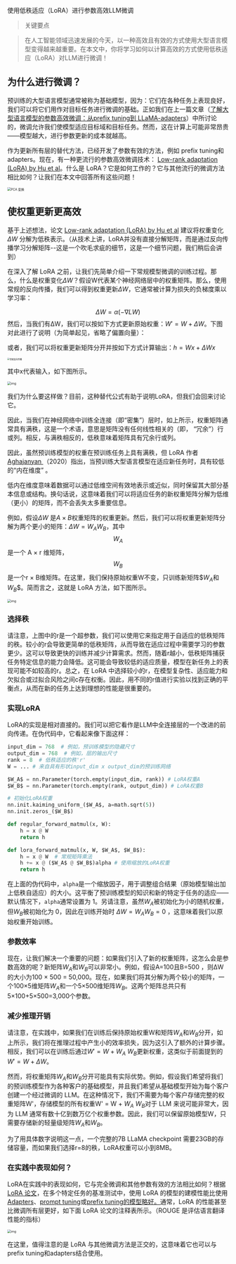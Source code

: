 使用低秩适应（LoRA）进行参数高效LLM微调

> 关键要点

> 在人工智能领域迅速发展的今天，以一种高效且有效的方式使用大型语言模型变得越来越重要。在本文中，你将学习如何以计算高效的方式使用低秩适应（LoRA）对LLM进行微调！

## 为什么进行微调？

预训练的大型语言模型通常被称为基础模型，因为：它们在各种任务上表现良好，我们可以将它们用作对目标任务进行微调的基础。正如我们在上一篇文章（[了解大型语言模型的参数高效微调：从prefix tuning到 LLaMA-adapters](https://lightning.ai/pages/community/article/understanding-llama-adapters/)）中所讨论的，微调允许我们使模型适应目标域和目标任务。然而，这在计算上可能非常昂贵——模型越大，进行参数更新的成本就越高。

作为更新所有层的替代方法，已经开发了参数有效的方法，例如 prefix tuning和 adapters。现在，有一种更流行的参数高效微调技术： [Low-rank adaptation (LoRA) by Hu et al](https://arxiv.org/abs/2106.09685)。什么是 LoRA？它是如何工作的？它与其他流行的微调方法相比如何？让我们在本文中回答所有这些问题！

<img src="https://lightningaidev.wpengine.com/wp-content/uploads/2023/04/lora-1.jpg" alt="PCA 变换" style="zoom:50%;" />

## 使权重更新更高效

基于上述想法，论文  [Low-rank adaptation (LoRA) by Hu et al](https://arxiv.org/abs/2106.09685) 建议将权重变化 $ΔW$ 分解为低秩表示。（从技术上讲，LoRA并没有直接分解矩阵，而是通过反向传播学习分解矩阵--这是一个吹毛求疵的细节，这是一个细节问题，我们稍后会讲到）

在深入了解 LoRA 之前，让我们先简单介绍一下常规模型微调的训练过程。那么，什么是权重变化$ΔW$？假设W代表某个神经网络层中的权重矩阵。那么，使用常规的反向传播，我们可以得到权重更新$ΔW$，它通常被计算为损失的负梯度乘以学习率：

$$
ΔW = α ( -∇ L W )
$$
然后，当我们有ΔW，我们可以按如下方式更新原始权重：$W ' = W + ΔW$。下图对此进行了说明（为简单起见，省略了偏置向量）：

或者，我们可以将权重更新矩阵分开并按如下方式计算输出：$h = W x + ΔWx$

<img src="https://lightningaidev.wpengine.com/wp-content/uploads/2023/04/lora-2.png" alt="常规反向传播" style="zoom: 33%;" />

其中x代表输入，如下图所示。

<img src="https://lightningaidev.wpengine.com/wp-content/uploads/2023/04/lora-3.png" alt="img" style="zoom: 50%;" />

 我们为什么要这样做？目前，这种替代公式有助于说明LoRA，但我们会回来讨论它。

因此，当我们在神经网络中训练全连接（即“密集”）层时，如上所示，权重矩阵通常具有满秩，这是一个术语，意思是矩阵没有任何线性相关的（即， “冗余”）行或列。相反，与满秩相反的，低秩意味着矩阵具有冗余行或列。

因此，虽然预训练模型的权重在预训练任务上具有满秩，但 LoRA 作者 [Aghajanyan ](https://arxiv.org/abs/2012.13255) （2020）指出，当预训练大型语言模型在适应新任务时，具有较低的“内在维度” 。

低内在维度意味着数据可以通过低维空间有效地表示或近似，同时保留其大部分基本信息或结构。换句话说，这意味着我们可以将适应任务的新权重矩阵分解为低维（更小）的矩阵，而不会丢失太多重要信息。

例如，假设$ΔW$ 是$A × B$权重矩阵的权重更新。然后，我们可以将权重更新矩阵分解为两个更小的矩阵：$ΔW = W_A W_B$，其中$$W_A$$是一个 A × r 维矩阵，$$W_B$$是一个r × B维矩阵。在这里，我们保持原始权重W不变，只训练新矩阵$$W_A$和$W_B$$。简而言之，这就是 LoRA 方法，如下图所示。

<img src="https://lightningaidev.wpengine.com/wp-content/uploads/2023/04/lora-4.png" alt="img" style="zoom:50%;" />



### 选择秩

请注意，上图中的r是一个超参数，我们可以使用它来指定用于自适应的低秩矩阵的秩。较小的r会导致更简单的低秩矩阵，从而导致在适应过程中需要学习的参数更少。这可以导致更快的训练并减少计算需求。然而，随着r越小，低秩矩阵捕获任务特定信息的能力会降低。这可能会导致较低的适应质量，模型在新任务上的表现可能不如较高的r。总之，在 LoRA 中选择较小的r，在模型复杂性、适应能力和欠拟合或过拟合风险之间c存在权衡。因此，用不同的r值进行实验以找到正确的平衡点，从而在新的任务上达到理想的性能是很重要的。

### 实现LoRA

LoRA的实现是相对直接的。我们可以把它看作是LLM中全连接层的一个改进的前向传递。在伪代码中，它看起来像下面这样：

```python
input_dim = 768  # 例如，预训练模型的隐藏尺寸
output_dim = 768  # 例如，层的输出尺寸
rank = 8  # 低秩适应的秩'r'
W = ... # 来自具有形状input_dim x output_dim的预训练网络

$W_A$ = nn.Parameter(torch.empty(input_dim, rank)) # LoRA权重A
$W_B$ = nn.Parameter(torch.empty(rank, output_dim)) # LoRA权重B

# 初始化LoRA权重
nn.init.kaiming_uniform_($W_A$, a=math.sqrt(5))
nn.init.zeros_($W_B$)

def regular_forward_matmul(x, W):
    h = x @ W
    return h

def lora_forward_matmul(x, W, $W_A$, $W_B$):
    h = x @ W  # 常规矩阵乘法
    h += x @ ($W_A$ @ $W_B$)alpha # 使用缩放的LoRA权重
    return h
```

 在上面的伪代码中，`alpha`是一个缩放因子，用于调整组合结果（原始模型输出加上低秩自适应）的大小。这平衡了预训练模型的知识和新的特定于任务的适应——默认情况下，`alpha`通常设置为 1。另请注意，虽然$W_A$被初始化为小的随机权重，但$W_B$被初始化为 0，因此在训练开始时 $ΔW = W_AW_B = 0$ ，这意味着我们以原始权重开始训练。

### 参数效率

现在，让我们解决一个重要的问题：如果我们引入了新的权重矩阵，这怎么会是参数高效的呢？新矩阵$W_A$和$W_B$可以非常小。例如，假设A=100且B=500 ，则ΔW的大小为100 × 500 = 50,000。现在，如果我们将其分解为两个较小的矩阵，一个100×5维矩阵$W_A$和一个5×500维矩阵$W_B$。这两个矩阵总共只有5×100+5×500=3,000个参数。

### 减少推理开销

请注意，在实践中，如果我们在训练后保持原始权重W和矩阵$W_A$和$W_B$分开，如上所示，我们将在推理过程中产生小的效率损失，因为这引入了额外的计算步骤。相反，我们可以在训练后通过$W' = W + W_A$ $W_B$更新权重，这类似于前面提到的$W' = W + ΔW$。

然而，将权重矩阵$W_A$和$W_B$分开可能具有实际优势。例如，假设我们希望将我们的预训练模型作为各种客户的基础模型，并且我们希望从基础模型开始为每个客户创建一个经过微调的 LLM。在这种情况下，我们不需要为每个客户存储完整的权重矩阵W'，存储模型的所有权重W' = W + $W_A$ $W_B$对于 LLM 来说可能非常大，因为 LLM 通常有数十亿到数万亿个权重参数。因此，我们可以保留原始模型W，只需要存储新的轻量级矩阵$W_A$和$W_B$。

为了用具体数字说明这一点，一个完整的7B LLaMA checkpoint 需要23GB的存储容量，而如果我们选择r=8的秩，LoRA权重可以小到8MB。

### 在实践中表现如何？

 LoRA在实践中的表现如何，它与完全微调和其他参数有效的方法相比如何？根据[LoRA 论文](https://arxiv.org/abs/2106.09685)，在多个特定任务的基准测试中，使用 LoRA 的模型的建模性能比使用[Adapters](https://arxiv.org/abs/2110.07280)、[prompt tuning](https://arxiv.org/abs/2104.08691)或[prefix tuning的模型略好。](https://arxiv.org/abs/2101.00190)通常，LoRA 的性能甚至比微调所有层更好，如下面 LoRA 论文的注释表所示。（ROUGE 是评估语言翻译性能的指标）

<img src="https://lightningaidev.wpengine.com/wp-content/uploads/2023/04/lora-5.png" alt="img" style="zoom:50%;" />

在这里，值得注意的是 LoRA 与其他微调方法是正交的，这意味着它也可以与 prefix tuning和adapters结合使用。
